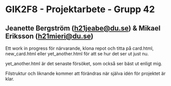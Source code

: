 # GIK2F8 - Projektarbete - Grupp 42
## Jeanette Bergström (h21jeabe@du.se) & Mikael Eriksson (h21mieri@du.se)

Ett work in progress för närvarande, klona repot och titta på card.html, new_card.html eller yet_another.html för att se hur det ser ut just nu.

yet_another.html är det senaste försöket, som också ser bäst ut enligt mig.

Filstruktur och liknande kommer att förändras när själva idén för projektet är klar.
